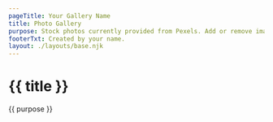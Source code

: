 ```yaml
---
pageTitle: Your Gallery Name
title: Photo Gallery
purpose: Stock photos currently provided from Pexels. Add or remove images from the grid and customize your own image gallery! 
footerTxt: Created by your name.
layout: ./layouts/base.njk
---
```


# {{ title }}
{{ purpose }}